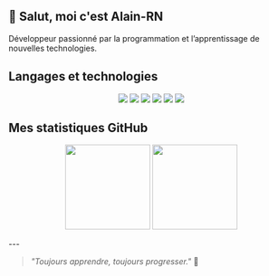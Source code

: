 ## 👋 Salut, moi c'est Alain-RN

Développeur passionné par la programmation et l’apprentissage de nouvelles technologies. 


## Langages et technologies

<p align="center">
  <img src="https://img.shields.io/badge/JavaScript-F7DF1E?style=for-the-badge&logo=javascript&logoColor=black"/>
  <img src="https://img.shields.io/badge/Java-ED8B00?style=for-the-badge&logo=java&logoColor=white"/>
  <img src="https://img.shields.io/badge/Rust-000000?style=for-the-badge&logo=rust&logoColor=white"/>
  <img src="https://img.shields.io/badge/Dart-0175C2?style=for-the-badge&logo=dart&logoColor=white"/>
  <img src="https://img.shields.io/badge/C++-00599C?style=for-the-badge&logo=c%2B%2B&logoColor=white"/>
  <img src="https://img.shields.io/badge/C-A8B9CC?style=for-the-badge&logo=c&logoColor=black"/>
</p>

## Mes statistiques GitHub
<p align="center">
  <img src="https://github-readme-stats.vercel.app/api?username=Alain-RN&show_icons=true&theme=tokyonight" height="150"/>
  <img src="https://github-readme-stats.vercel.app/api/top-langs/?username=Alain-RN&layout=compact&theme=tokyonight" height="150"/>
</p>
---

> _"Toujours apprendre, toujours progresser."_ 🔹

